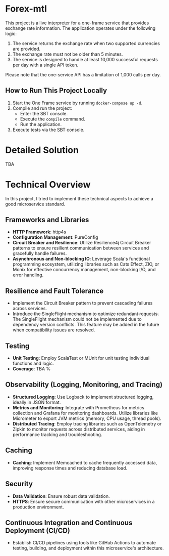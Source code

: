 # Forex-mtl

This project is a live interpreter for a one-frame service that provides exchange rate information. The application operates under the following logic:

1. The service returns the exchange rate when two supported currencies are provided.
2. The exchange rate must not be older than 5 minutes.
3. The service is designed to handle at least 10,000 successful requests per day with a single API token.

Please note that the one-service API has a limitation of 1,000 calls per day.

## How to Run This Project Locally
1. Start the One Frame service by running `docker-compose up -d`.
2. Compile and run the project:
    - Enter the SBT console.
    - Execute the `compile` command.
    - Run the application.
3. Execute tests via the SBT console.

# Detailed Solution
TBA

# Technical Overview
In this project, I tried to implement these technical aspects to achieve a good microservice standard.
## Frameworks and Libraries
- **HTTP Framework**: http4s
- **Configuration Management**: PureConfig
- **Circuit Breaker and Resilience**: Utilize Resilience4j Circuit Breaker patterns to ensure resilient communication between services and gracefully handle failures.
- **Asynchronous and Non-blocking IO**: Leverage Scala's functional programming ecosystem, utilizing libraries such as Cats Effect, ZIO, or Monix for effective concurrency management, non-blocking I/O, and error handling.

## Resilience and Fault Tolerance
- Implement the Circuit Breaker pattern to prevent cascading failures across services.
- ~~Introduce the SingleFlight mechanism to optimize redundant requests.~~ The SingleFlight mechanism could not be implemented due to dependency version conflicts. This feature may be added in the future when compatibility issues are resolved.

## Testing
- **Unit Testing**: Employ ScalaTest or MUnit for unit testing individual functions and logic.
- **Coverage**: TBA %

## Observability (Logging, Monitoring, and Tracing)
- **Structured Logging**: Use Logback to implement structured logging, ideally in JSON format.
- **Metrics and Monitoring**: Integrate with Prometheus for metrics collection and Grafana for monitoring dashboards. Utilize libraries like Micrometer to export JVM metrics (memory, CPU usage, thread pools).
- **Distributed Tracing**: Employ tracing libraries such as OpenTelemetry or Zipkin to monitor requests across distributed services, aiding in performance tracking and troubleshooting.

## Caching
- **Caching**: Implement Memcached to cache frequently accessed data, improving response times and reducing database load.

## Security
- **Data Validation**: Ensure robust data validation.
- **HTTPS**: Ensure secure communication with other microservices in a production environment.

## Continuous Integration and Continuous Deployment (CI/CD)
- Establish CI/CD pipelines using tools like GitHub Actions to automate testing, building, and deployment within this microservice's architecture.
